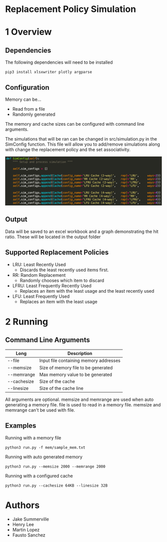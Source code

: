 # Replacement Policy Simulation

# 1 Overview 

## Dependencies

The following dependencies will need to be installed

``` 
pip3 install xlsxwriter plotly argparse
```

## Configuration

Memory can be...

- Read from a file
- Randomly generated

The memory and cache sizes can be configured with command line arguments.

The simulations that will be ran can be changed in src/simulation.py in the SimConfig function. This file will allow you to add/remove simulations along with change the replacement policy and the set associativity.

<p align="center">
  <img src="docs/images/sim_config.png" width="600">
</p>

## Output

Data will be saved to an excel workbook and a graph demonstrating the hit ratio. These will be located in the output folder

## Supported Replacement Policies

- LRU: Least Recently Used
    - Discards the least recently used items first.
- RR: Random Replacement
    - Randomly chooses which item to discard
- LFRU: Least Frequently Recently Used
    - Replaces an item with the least usage and the least recently used
- LFU: Least Frequently Used
    - Replaces an item with the least usage

# 2 Running

## Command Line Arguments

| Long        | Description                             |
|-------------|-----------------------------------------|
| --file      | Input file containing memory addresses  |
| --memsize   | Size of memory file to be generated     |
| --memrange  | Max memory value to be generated        |
| --cachesize | Size of the cache                       |
| --linesize  | Size of the cache line                  |
      
All arguments are optional. memsize and memrange are used when auto generating a memory file. file is used to read in a memory file. memsize and memrange can't be used with file. 


## Examples

Running with a memory file

```
python3 run.py -f mem/sample_mem.txt 
```

Running with auto generated memory

```
python3 run.py --memsize 2000 --memrange 2000 
```

Running with a configured cache

```
python3 run.py --cachesize 64KB --linesize 32B
```

# Authors

* Jake Summerville
* Henry Lee
* Martin Lopez
* Fausto Sanchez
